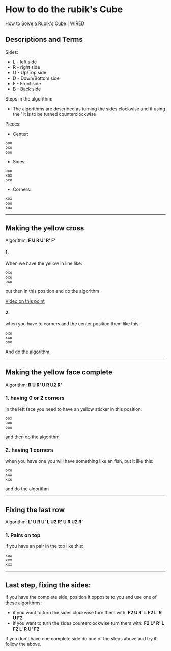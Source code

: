 # How to do the rubik's Cube

[How to Solve a Rubik's Cube | WIRED](https://www.youtube.com/watch?v=R-R0KrXvWbc)


## Descriptions and Terms

Sides: 

- L - left side
- R - right side
- U - Up/Top side
- D - Down/Bottom side
- F - Front side
- B - Back side

Steps in the algorithm:
- The algorithms are described as turning the sides clockwise  and if using the ' it is to be turned counterclockwise


Pieces:

- Center:
```
ooo
oxo
ooo
```
- Sides:
```
oxo
xox
oxo
```
- Corners:
```
xox
ooo
xox
```

---

## Making the yellow cross

Algorithm: **F U R U' R' F'**

#### 1.
When we have the yellow in line like:
```
oxo
oxo
oxo
```

put then in this position and do the algorithm

[Video on this point](https://youtu.be/R-R0KrXvWbc?t=1021)


#### 2.
when you have to corners and the center position them like this:
```
oxo
xxo
ooo
```
And do the algorithm.

---

## Making the yellow face complete

Algorithm: **R U R' U R U2 R'**

### 1. having 0 or 2 corners

in the left face you need to have an yellow sticker in this position:

```
oox
ooo
ooo
```
and then do the algorithm

### 2. having 1 corners

when you have one you will have something like an fish, put it like this:

```
oxo
xxx
xxo
```
and do the algorithm

---

## Fixing the last row

Algorithm: **L' U R U' L U2 R' U R U2 R'**

### 1. Pairs on top

if you have an pair in the top like this:

```
xox
xxx
xxx
```
---

## Last step, fixing the sides:

If you have the complete side, position it opposite to you and use one of these algorithms:
 - if you want to turn the sides clockwise turn them with: **F2 U R' L F2 L' R U F2**
 - if you want to turn the sides counterclockwise turn them with: **F2 U' R' L F2 L' R U' F2**

If you don't have one complete side do one of the steps above and try it follow the above.


